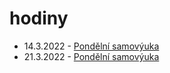 # hodiny
- 14.3.2022 - [Pondělní samovýuka](14.3.2022.md)
- 21.3.2022 - [Pondělní samovýuka](21.3.2022.md)
